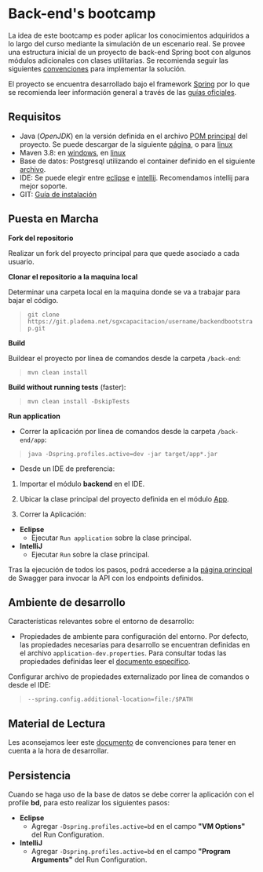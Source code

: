# Back-end's bootcamp

La idea de este bootcamp es poder aplicar los conocimientos adquiridos a lo largo del curso mediante la simulación de un escenario real. Se provee una estructura inicial de un proyecto de back-end Spring boot con algunos módulos adicionales con clases utilitarias.
Se recomienda seguir las siguientes [convenciones]() para implementar la solución.

El proyecto se encuentra desarrollado bajo el framework [Spring](https://spring.io/) por lo que se recomienda leer información general a través de las [guías oficiales](https://spring.io/guides).

## Requisitos

* Java (*OpenJDK*) en la versión definida en el archivo [POM principal](./back-end/pom-parent.xml) del proyecto. Se puede descargar de la siguiente [página](https://adoptopenjdk.net/), o para [linux](https://linuxize.com/post/install-java-on-ubuntu-18-04/) 
* Maven 3.8: en [windows](https://maven.apache.org/download.cgi), en [linux](https://linuxize.com/post/how-to-install-apache-maven-on-ubuntu-18-04/)
* Base de datos: Postgresql utilizando el container definido en el siguiente [archivo](./docker-compose.yml).
* IDE: Se puede elegir entre [eclipse](https://www.eclipse.org/downloads/) e [intellij](https://www.jetbrains.com/es-es/idea/download/#section=linux). Recomendamos intellij para mejor soporte.
* GIT: [Guía de instalación](https://www.atlassian.com/es/git/tutorials/install-git)

## Puesta en Marcha

**Fork del repositorio**

Realizar un fork del proyecto principal para que quede asociado a cada usuario.


**Clonar el repositorio a la maquina local**

Determinar una carpeta local en la maquina donde se va a trabajar para bajar el código.


>```git clone https://git.pladema.net/sgxcapacitacion/username/backendbootstrap.git```

**Build**

Buildear el proyecto por línea de comandos desde la carpeta `/back-end`:

>```mvn clean install```

**Build without running tests** (faster):

>```mvn clean install -DskipTests```

**Run application**

- Correr la aplicación por línea de comandos desde la carpeta `/back-end/app`:
> `java -Dspring.profiles.active=dev -jar target/app*.jar`

- Desde un IDE de preferencia:

1. Importar el módulo **backend** en el IDE.

2. Ubicar la clase principal del proyecto definida en el módulo [App](app/pom.xml#L20).
3. Correr la Aplicación:

- **Eclipse**
    - Ejecutar `Run application` sobre la clase principal.
- **IntelliJ**
    - Ejecutar `Run` sobre la clase principal.

Tras la ejecución de todos los pasos, podrá accederse a la [página principal](http://localhost:8080/api/swagger-ui/index.html#) de Swagger para invocar la API con los endpoints definidos.


## Ambiente de desarrollo

Características relevantes sobre el entorno de desarrollo:

- Propiedades de ambiente para configuración del entorno. Por defecto, las propiedades necesarias para desarrollo se encuentran definidas en el archivo `application-dev.properties`. Para consultar todas las propiedades definidas leer el [documento específico](../properties.md).

Configurar archivo de propiedades externalizado por línea de comandos o desde el IDE:

>```--spring.config.additional-location=file:/$PATH```


## Material de Lectura

Les aconsejamos leer este [documento](convenciones.md) de convenciones para tener en cuenta a la hora de desarrollar.


## Persistencia

Cuando se haga uso de la base de datos se debe correr la aplicación con el profile **bd**, para esto realizar los siguientes pasos:

- **Eclipse**
  - Agregar `-Dspring.profiles.active=bd` en el campo **"VM Options"** del Run Configuration.
- **IntelliJ**
  - Agregar `-Dspring.profiles.active=bd` en el campo **"Program Arguments"** del Run Configuration. 
    
